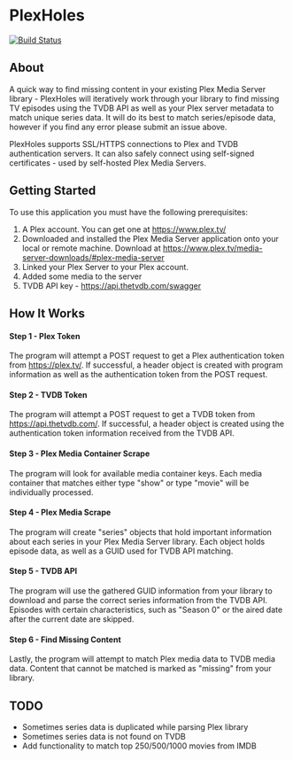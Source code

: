 # PlexHoles

[![Build Status](https://travis-ci.org/lemker/PlexHoles.svg?branch=master)](https://travis-ci.org/lemker/PlexHoles)

## About
A quick way to find missing content in your existing Plex Media Server library - 
PlexHoles will iteratively work through your library to find missing TV episodes using the TVDB API as well as your Plex server metadata to match unique series data.
It will do its best to match series/episode data, however if you find any error please submit an issue above.

PlexHoles supports SSL/HTTPS connections to Plex and TVDB authentication servers. It can also safely connect using self-signed certificates - used by self-hosted Plex Media Servers.

## Getting Started
To use this application you must have the following prerequisites:
1) A Plex account. You can get one at https://www.plex.tv/
2) Downloaded and installed the Plex Media Server application onto your local or remote machine. Download at https://www.plex.tv/media-server-downloads/#plex-media-server 
3) Linked your Plex Server to your Plex account.
4) Added some media to the server
5) TVDB API key - https://api.thetvdb.com/swagger

## How It Works
#### Step 1 - Plex Token
The program will attempt a POST request to get a Plex authentication token from https://plex.tv/. If successful, a header object is created with program information as well as the authentication token from the POST request.

#### Step 2 - TVDB Token
The program will attempt a POST request to get a TVDB token from https://api.thetvdb.com/. If successful, a header object is created using the authentication token information received from the TVDB API. 

#### Step 3 - Plex Media Container Scrape
The program will look for available media container keys. Each media container that matches either type "show" or type "movie" will be individually processed.

#### Step 4 - Plex Media Scrape
The program will create "series" objects that hold important information about each series in your Plex Media Server library. Each object holds episode data, as well as a GUID used for TVDB API matching.

#### Step 5 - TVDB API
The program will use the gathered GUID information from your library to download and parse the correct series information from the TVDB API. Episodes with certain characteristics, such as "Season 0" or the aired date after the current date are skipped.

#### Step 6 - Find Missing Content
Lastly, the program will attempt to match Plex media data to TVDB media data. Content that cannot be matched is marked as "missing" from your library.

## TODO
- Sometimes series data is duplicated while parsing Plex library
- Sometimes series data is not found on TVDB
- Add functionality to match top 250/500/1000 movies from IMDB